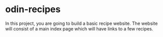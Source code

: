 # odin-recipes

In this project, you are going to build a basic recipe website.
The website will consist of a main index page which will have links to a few recipes.
